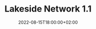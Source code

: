 ---
title: "Lakeside Network 1.1"
date: 2022-08-15T18:00:00+02:00
draft: true
status: in-progress
catagories:
- Project
tags:
- home-lab
- network
---